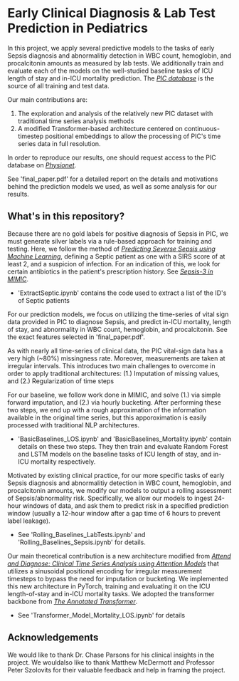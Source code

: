 # Early Clinical Diagnosis & Lab Test Prediction in Pediatrics

In this project, we apply several predictive models to the tasks of early Sepsis diagnosis and abnormalitiy detection in WBC count, hemoglobin, and procalcitonin amounts as measured by lab tests. We additionally train and evaluate each of the models on the well-studied baseline tasks of ICU length of stay and in-ICU mortality prediction. The [*PIC database*](https://www.nature.com/articles/s41597-020-0355-4) is the source of all training and test data. 

Our main contributions are:
  1. The exploration and analysis of the relatively new PIC dataset with traditional time series analysis methods
  2. A modified Transformer-based architecture centered on continuous-timestep positional embeddings to allow the processing of PIC's time series data in full resolution.

In order to reproduce our results, one should request access to the PIC database on [*Physionet*](https://physionet.org/content/picdb/1.0.0/).

See 'final_paper.pdf' for a detailed report on the details and motivations behind the prediction models we used, as well as some analysis for our results.

## What's in this repository? 

Because there are no gold labels for positive diagnosis of Sepsis in PIC, we must generate silver labels via a rule-based approach for training and testing. Here, we follow the method of [*Predicting Severse Sepsis using Machine Learning*](https://www.ncbi.nlm.nih.gov/pmc/articles/PMC6798083/), defining a Septic patient as one with a SIRS score of at least 2, and a suspicion of infection. For an indication of this, we look for certain antibiotics in the patient's prescription history. See [*Sepsis-3 in MIMIC*](https://github.com/alistairewj/sepsis3-mimic).

- 'ExtractSeptic.ipynb' contains the code used to extract a list of the ID's of Septic patients

For our prediction models, we focus on utilizing the time-series of vital sign data provided in PIC to diagnose Sepsis, and predict in-ICU mortality, length of stay, and abnormality in WBC count, hemoglobin, and procalcitonin. See the exact features selected in 'final_paper.pdf'. 

As with nearly all time-series of clinical data, the PIC vital-sign data has a very high (~80%) missingness rate. Moreover, measurements are taken at irregular intervals. This introduces two main challenges to overcome in order to apply traditional architectures: (1.) Imputation of missing values, and (2.) Regularization of time steps

For our baseline, we follow work done in MIMIC, and solve (1.) via simple forward imputation, and (2.) via hourly bucketing. After performing these two steps, we end up with a rough approximation of the information available in the original time series, but this apporoximation is easily processed with traditional NLP architectures. 

- 'BasicBaselines_LOS.ipynb' and 'BasicBaselines_Mortality.ipynb' contain details on these two steps. They then train and evaluate Random Forest and LSTM models on the baseline tasks of ICU length of stay, and in-ICU mortality respectively. 

Motivated by existing clinical practice, for our more specific tasks of early Sepsis diagnosis and abnormalitiy detection in WBC count, hemoglobin, and procalcitonin amounts, we modify our models to output a rolling assessment of Sepsis/abnormality risk. Specifically, we allow our models to ingest 24-hour windows of data, and ask them to predict risk in a specified prediction window (usually a 12-hour window after a gap time of 6 hours to prevent label leakage).

- See 'Rolling_Baselines_LabTests.ipynb' and 'Rolling_Baselines_Sepsis.ipynb' for details.

Our main theoretical contribution is a new architecture modified from [*Attend and Diagnose: Clinical Time Series Analysis using Attention Models*](https://arxiv.org/abs/1711.03905) that utilizes a sinusoidal positional encoding for irregular measurement timesteps to bypass the need for imputation or bucketing. We implemented this new architecture in PyTorch, training and evaluating it on the ICU length-of-stay and in-ICU mortality tasks. We adopted the transformer backbone from [*The Annotated Transformer*](http://nlp.seas.harvard.edu/2018/04/03/attention.html).

- See 'Transformer_Model_Mortality_LOS.ipynb' for details

## Acknowledgements

We would like to thank Dr.  Chase Parsons for his clinical insights in the project.  We wouldalso  like  to  thank  Matthew  McDermott  and  Professor  Peter  Szolovits  for  their  valuable feedback and help in framing the project.


